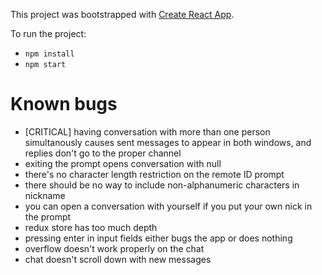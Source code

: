 This project was bootstrapped with [Create React App](https://github.com/facebook/create-react-app).

To run the project:
- ``npm install``
- ``npm start``

# Known bugs

- [CRITICAL] having conversation with more than one person simultanously causes sent messages to appear in both windows, and replies don't go to the proper channel
- exiting the prompt opens conversation with null
- there's no character length restriction on the remote ID prompt
- there should be no way to include non-alphanumeric characters in nickname
- you can open a conversation with yourself if you put your own nick in the prompt
- redux store has too much depth
- pressing enter in input fields either bugs the app or does nothing
- overflow doesn't work properly on the chat
- chat doesn't scroll down with new messages
